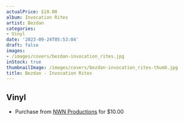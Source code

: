 ```yaml
---
actualPrice: $10.00
album: Invocation Rites
artist: Bezdan
categories:
- Vinyl
date: '2023-09-24T05:53:04'
draft: false
images:
- /images/covers/bezdan-invocation_rites.jpg
inStock: true
thumbnailImage: /images/covers/bezdan-invocation_rites-thumb.jpg
title: Bezdan - Invocation Rites
---
```


## Vinyl
* Purchase from [NWN Productions](http://shop.nwnprod.com/index.php?route=product/product&path=76&product_id=20710&sort=pd.name&order=ASC) for $10.00
